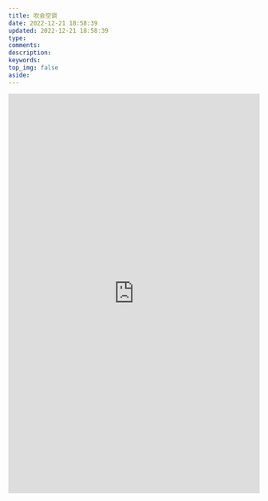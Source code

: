 ```yaml
---
title: 吹会空调
date: 2022-12-21 18:58:39
updated: 2022-12-21 18:58:39
type:
comments:
description:
keywords:
top_img: false
aside:
---
```


<iframe src="https://air.hellolin.cf/" width="100%" frameborder="0" scrolling="auto" height="800px"></iframe>
